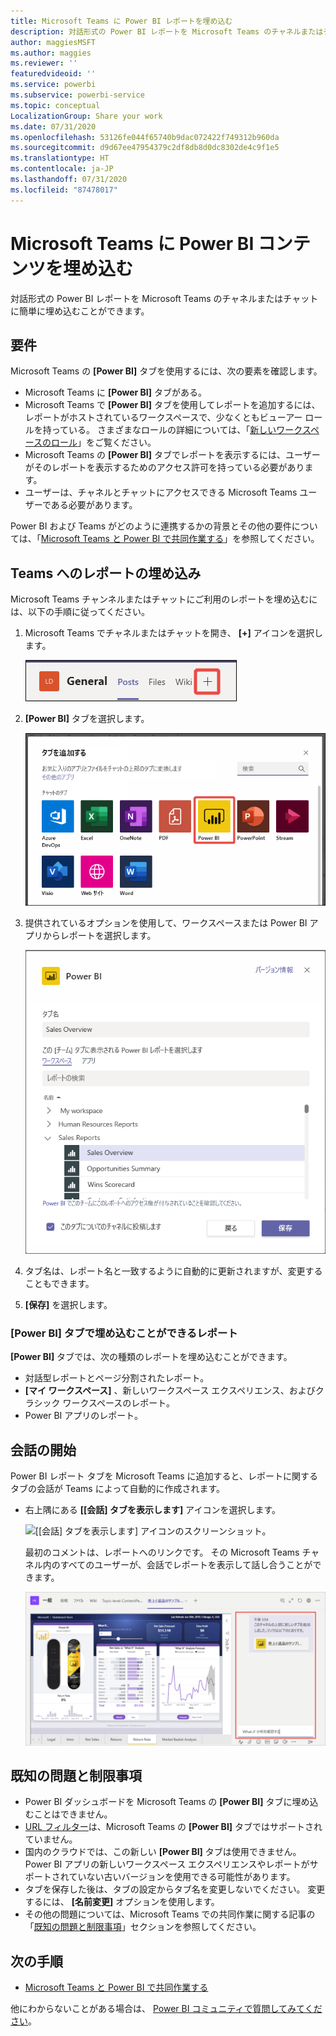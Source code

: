 ```yaml
---
title: Microsoft Teams に Power BI レポートを埋め込む
description: 対話形式の Power BI レポートを Microsoft Teams のチャネルまたはチャットに簡単に埋め込むことができます。 .
author: maggiesMSFT
ms.author: maggies
ms.reviewer: ''
featuredvideoid: ''
ms.service: powerbi
ms.subservice: powerbi-service
ms.topic: conceptual
LocalizationGroup: Share your work
ms.date: 07/31/2020
ms.openlocfilehash: 53126fe044f65740b9dac072422f749312b960da
ms.sourcegitcommit: d9d67ee47954379c2df8db8d0dc8302de4c9f1e5
ms.translationtype: HT
ms.contentlocale: ja-JP
ms.lasthandoff: 07/31/2020
ms.locfileid: "87478017"
---
```

# <a name="embed-power-bi-content-in-microsoft-teams"></a>Microsoft Teams に Power BI コンテンツを埋め込む

対話形式の Power BI レポートを Microsoft Teams のチャネルまたはチャットに簡単に埋め込むことができます。 

## <a name="requirements"></a>要件

Microsoft Teams の **[Power BI]** タブを使用するには、次の要素を確認します。

- Microsoft Teams に **[Power BI]** タブがある。
- Microsoft Teams で **[Power BI]** タブを使用してレポートを追加するには、レポートがホストされているワークスペースで、少なくともビューアー ロールを持っている。 さまざまなロールの詳細については、「[新しいワークスペースのロール](service-new-workspaces.md#roles-in-the-new-workspaces)」をご覧ください。
- Microsoft Teams の **[Power BI]** タブでレポートを表示するには、ユーザーがそのレポートを表示するためのアクセス許可を持っている必要があります。
- ユーザーは、チャネルとチャットにアクセスできる Microsoft Teams ユーザーである必要があります。

Power BI および Teams がどのように連携するかの背景とその他の要件については、「[Microsoft Teams と Power BI で共同作業する](service-embed-report-microsoft-teams.md)」を参照してください。

## <a name="embed-a-report-in-teams"></a>Teams へのレポートの埋め込み

Microsoft Teams チャンネルまたはチャットにご利用のレポートを埋め込むには、以下の手順に従ってください。

1. Microsoft Teams でチャネルまたはチャットを開き、 **[+]** アイコンを選択します。

    ![チャネルまたはチャットへのタブの追加のスクリーンショット。](media/service-embed-report-microsoft-teams/service-embed-report-microsoft-teams-add.png)

1. **[Power BI]** タブを選択します。

    ![[Power BI] が表示された Microsoft Teams のタブの一覧のスクリーンショット。](media/service-embed-report-microsoft-teams/service-embed-report-microsoft-teams-tab.png)

1. 提供されているオプションを使用して、ワークスペースまたは Power BI アプリからレポートを選択します。

    ![Microsoft Teams 設定の [Power BI] タブのスクリーンショット。](media/service-embed-report-microsoft-teams/service-embed-report-microsoft-teams-tab-settings.png)

1. タブ名は、レポート名と一致するように自動的に更新されますが、変更することもできます。

1. **[保存]** を選択します。

### <a name="reports-you-can-embed-on-the-power-bi-tab"></a>[Power BI] タブで埋め込むことができるレポート

**[Power BI]** タブでは、次の種類のレポートを埋め込むことができます。

- 対話型レポートとページ分割されたレポート。
- **[マイ ワークスペース]** 、新しいワークスペース エクスペリエンス、およびクラシック ワークスペースのレポート。
- Power BI アプリのレポート。

## <a name="start-a-conversation"></a>会話の開始

Power BI レポート タブを Microsoft Teams に追加すると、レポートに関するタブの会話が Teams によって自動的に作成されます。

- 右上隅にある **[[会話] タブを表示します]** アイコンを選択します。

    ![[[会話] タブを表示します] アイコンのスクリーンショット。](media/service-embed-report-microsoft-teams/power-bi-teams-conversation-icon.png)

    最初のコメントは、レポートへのリンクです。 その Microsoft Teams チャネル内のすべてのユーザーが、会話でレポートを表示して話し合うことができます。

    ![タブの会話のスクリーンショット。](media/service-embed-report-microsoft-teams/power-bi-teams-conversation-tab.png)

## <a name="known-issues-and-limitations"></a>既知の問題と制限事項

- Power BI ダッシュボードを Microsoft Teams の **[Power BI]** タブに埋め込むことはできません。
- [URL フィルター](service-url-filters.md)は、Microsoft Teams の **[Power BI]** タブではサポートされていません。
- 国内のクラウドでは、この新しい **[Power BI]** タブは使用できません。 Power BI アプリの新しいワークスペース エクスペリエンスやレポートがサポートされていない古いバージョンを使用できる可能性があります。
- タブを保存した後は、タブの設定からタブ名を変更しないでください。 変更するには、 **[名前変更]** オプションを使用します。
- その他の問題については、Microsoft Teams での共同作業に関する記事の「[既知の問題と制限事項](service-collaborate-microsoft-teams.md#known-issues-and-limitations)」セクションを参照してください。

## <a name="next-steps"></a>次の手順

- [Microsoft Teams と Power BI で共同作業する](service-collaborate-microsoft-teams.md)

他にわからないことがある場合は、 [Power BI コミュニティで質問してみてください](https://community.powerbi.com/)。
